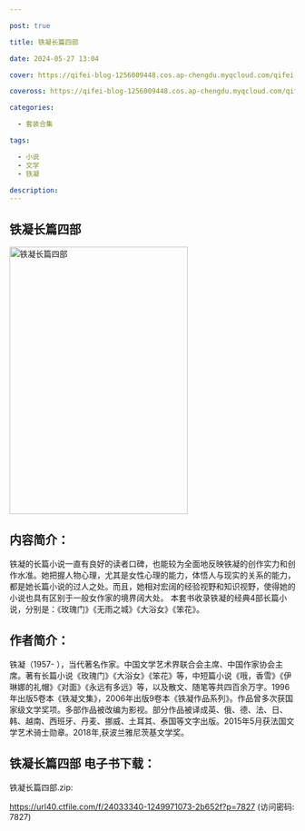 ```yaml
---

post: true

title: 铁凝长篇四部

date: 2024-05-27 13:04

cover: https://qifei-blog-1256009448.cos.ap-chengdu.myqcloud.com/qifei-blog/65f7f28d9f345e8d03f55964.jpg

coveross: https://qifei-blog-1256009448.cos.ap-chengdu.myqcloud.com/qifei-blog/65f7f28d9f345e8d03f55964.jpg

categories:

  - 套装合集

tags:

  - 小说
  - 文学
  - 铁凝

description:
---
```


## 铁凝长篇四部
<img alt="铁凝长篇四部 " class="aligncenter loading" data-was-processed="true" decoding="async" fetchpriority="high" height="471" src="https://qifei-blog-1256009448.cos.ap-chengdu.myqcloud.com/qifei-blog/65f7f28d9f345e8d03f55964.jpg" style="cursor: zoom-in;" width="314"/>

## 内容简介：

铁凝的长篇小说一直有良好的读者口碑，也能较为全面地反映铁凝的创作实力和创作水准。她把握人物心理，尤其是女性心理的能力，体悟人与现实的关系的能力，都是她长篇小说的过人之处。而且，她相对宏阔的经验视野和知识视野，使得她的小说也具有区别于一般女作家的境界阔大处。 本套书收录铁凝的经典4部长篇小说，分别是：《玫瑰门》《无雨之城》《大浴女》《笨花》。

## 作者简介：

铁凝（1957- ），当代著名作家。中国文学艺术界联合会主席、中国作家协会主席。著有长篇小说《玫瑰门》《大浴女》《笨花》等，中短篇小说《哦，香雪》《伊琳娜的礼帽》《对面》《永远有多远》等，以及散文、随笔等共四百余万字。1996年出版5卷本《铁凝文集》，2006年出版9卷本《铁凝作品系列》。作品曾多次获国家级文学奖项。多部作品被改编为影视。部分作品被译成英、俄、德、法、日、韩、越南、西班牙、丹麦、挪威、土耳其、泰国等文字出版。2015年5月获法国文学艺术骑士勋章。2018年,获波兰雅尼茨基文学奖。

## 铁凝长篇四部 电子书下载：



铁凝长篇四部.zip: 

https://url40.ctfile.com/f/24033340-1249971073-2b652f?p=7827 (访问密码: 7827)

